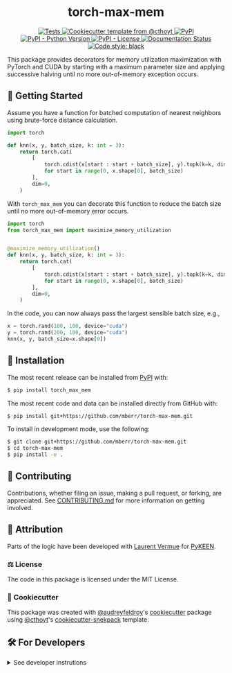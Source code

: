 <!--
<p align="center">
  <img src="https://github.com/mberr/torch-max-mem/raw/main/docs/source/logo.png" height="150">
</p>
-->

<h1 align="center">
  torch-max-mem
</h1>

<p align="center">
    <a href="https://github.com/mberr/torch-max-mem/actions?query=workflow%3ATests">
        <img alt="Tests" src="https://github.com/mberr/torch-max-mem/workflows/Tests/badge.svg" />
    </a>
    <a href="https://github.com/cthoyt/cookiecutter-python-package">
        <img alt="Cookiecutter template from @cthoyt" src="https://img.shields.io/badge/Cookiecutter-snekpack-blue" /> 
    </a>
    <a href="https://pypi.org/project/torch_max_mem">
        <img alt="PyPI" src="https://img.shields.io/pypi/v/torch_max_mem" />
    </a>
    <a href="https://pypi.org/project/torch_max_mem">
        <img alt="PyPI - Python Version" src="https://img.shields.io/pypi/pyversions/torch_max_mem" />
    </a>
    <a href="https://github.com/mberr/torch-max-mem/blob/main/LICENSE">
        <img alt="PyPI - License" src="https://img.shields.io/pypi/l/torch_max_mem" />
    </a>
    <a href='https://torch_max_mem.readthedocs.io/en/latest/?badge=latest'>
        <img src='https://readthedocs.org/projects/torch_max_mem/badge/?version=latest' alt='Documentation Status' />
    </a>
    <a href='https://github.com/psf/black'>
        <img src='https://img.shields.io/badge/code%20style-black-000000.svg' alt='Code style: black' />
    </a>
</p>

This package provides decorators for memory utilization maximization with PyTorch and CUDA by starting with a maximum parameter size and applying successive halving until no more out-of-memory exception occurs.

## 💪 Getting Started

Assume you have a function for batched computation of nearest neighbors using brute-force distance calculation.

```python
import torch

def knn(x, y, batch_size, k: int = 3):
    return torch.cat(
        [
            torch.cdist(x[start : start + batch_size], y).topk(k=k, dim=1, largest=False).indices
            for start in range(0, x.shape[0], batch_size)
        ],
        dim=0,
    )
```

With `torch_max_mem` you can decorate this function to reduce the batch size until no more out-of-memory error occurs.

```python
import torch
from torch_max_mem import maximize_memory_utilization


@maximize_memory_utilization()
def knn(x, y, batch_size, k: int = 3):
    return torch.cat(
        [
            torch.cdist(x[start : start + batch_size], y).topk(k=k, dim=1, largest=False).indices
            for start in range(0, x.shape[0], batch_size)
        ],
        dim=0,
    )
```

In the code, you can now always pass the largest sensible batch size, e.g.,

```python
x = torch.rand(100, 100, device="cuda")
y = torch.rand(200, 100, device="cuda")
knn(x, y, batch_size=x.shape[0])
```

## 🚀 Installation

The most recent release can be installed from
[PyPI](https://pypi.org/project/torch_max_mem/) with:

```bash
$ pip install torch_max_mem
```

The most recent code and data can be installed directly from GitHub with:

```bash
$ pip install git+https://github.com/mberr/torch-max-mem.git
```

To install in development mode, use the following:

```bash
$ git clone git+https://github.com/mberr/torch-max-mem.git
$ cd torch-max-mem
$ pip install -e .
```

## 👐 Contributing

Contributions, whether filing an issue, making a pull request, or forking, are appreciated. See
[CONTRIBUTING.md](https://github.com/mberr/torch-max-mem/blob/master/CONTRIBUTING.md) for more information on getting involved.

## 👋 Attribution

Parts of the logic have been developed with [Laurent Vermue](https://github.com/lvermue) for [PyKEEN](https://github.com/pykeen/pykeen).


### ⚖️ License

The code in this package is licensed under the MIT License.

### 🍪 Cookiecutter

This package was created with [@audreyfeldroy](https://github.com/audreyfeldroy)'s
[cookiecutter](https://github.com/cookiecutter/cookiecutter) package using [@cthoyt](https://github.com/cthoyt)'s
[cookiecutter-snekpack](https://github.com/cthoyt/cookiecutter-snekpack) template.

## 🛠️ For Developers

<details>
  <summary>See developer instrutions</summary>

  
The final section of the README is for if you want to get involved by making a code contribution.

### 🥼 Testing

After cloning the repository and installing `tox` with `pip install tox`, the unit tests in the `tests/` folder can be
run reproducibly with:

```shell
$ tox
```

Additionally, these tests are automatically re-run with each commit in a [GitHub Action](https://github.com/mberr/torch-max-mem/actions?query=workflow%3ATests).

### 📖 Building the Documentation

```shell
$ tox -e docs
``` 

### 📦 Making a Release

After installing the package in development mode and installing
`tox` with `pip install tox`, the commands for making a new release are contained within the `finish` environment
in `tox.ini`. Run the following from the shell:

```shell
$ tox -e finish
```

This script does the following:

1. Uses [Bump2Version](https://github.com/c4urself/bump2version) to switch the version number in the `setup.cfg` and
   `src/torch_max_mem/version.py` to not have the `-dev` suffix
2. Packages the code in both a tar archive and a wheel
3. Uploads to PyPI using `twine`. Be sure to have a `.pypirc` file configured to avoid the need for manual input at this
   step
4. Push to GitHub. You'll need to make a release going with the commit where the version was bumped.
5. Bump the version to the next patch. If you made big changes and want to bump the version by minor, you can
   use `tox -e bumpversion minor` after.
</details>
